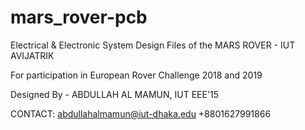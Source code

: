 # mars_rover-pcb
Electrical & Electronic System Design Files of the MARS ROVER - IUT AVIJATRIK 

For participation in European Rover Challenge 2018 and 2019

Designed By - ABDULLAH AL MAMUN, IUT EEE'15

CONTACT: 
abdullahalmamun@iut-dhaka.edu
+8801627991866
